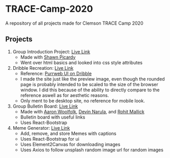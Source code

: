 # TRACE-Camp-2020
A repository of all projects made for Clemson TRACE Camp 2020

## Projects
1. Group Introduction Project: [Live Link](http://team4-liveshare.surge.sh/)
    - Made with [Shawn Picardy](https://shawnpicardy.com/)
    - Went over html basics and looked into css style attributes
2. Dribble Recreation: [Live Link](https://jlittle-project-2.surge.sh/)
    - Reference: [Purrweb UI on Dribble](https://dribbble.com/shots/11580352-Travel-App-Design-Concept)
    - I made the site just like the preview image, even though the rounded page is probably intended to be scaled to the size of the browser window. I did this because of the ability to directly compare to the reference aswell as for aesthetic reasons.
    - Only ment to be desktop site, no reference for mobile look.
3. Group Bulletin Board: [Live Link](https://group4-bulletin-board.surge.sh/)
    - Made with [Aaron Woolfolk](https://github.com/LeopoldJr), [Devin Narula](https://github.com/devinnarula), and [Rohit Mallick](https://github.com/RoMallick)
    - Bulletin board with useful links
    - Uses React-Bootstrap
4. Meme Generator: [Live Link](https://jlittle-project-4.surge.sh/)
    - Add, remove, and store Memes with captions
    - Uses React-Bootstrap for ui
    - Uses Element2Canvas for downloading images
    - Uses Axios to follow unsplash random image url for random images
